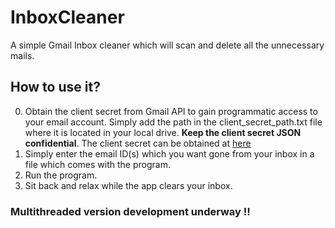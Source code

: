 # InboxCleaner

A simple Gmail Inbox cleaner which will scan and delete all the unnecessary mails.

## How to use it?

0. Obtain the client secret from Gmail API to gain programmatic access to your email account. Simply add the path in the client_secret_path.txt file where it is located in your local drive. **Keep the client secret JSON confidential**. The client secret can be obtained at [here](https://code.google.com/apis/console#:access)
1. Simply enter the email ID(s) which you want gone from your inbox in a file which comes with the program.
2. Run the program.
3. Sit back and relax while the app clears your inbox.

### Multithreaded version development underway !!
